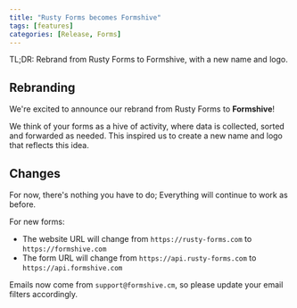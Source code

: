 ```yaml
---
title: "Rusty Forms becomes Formshive"
tags: [features]
categories: [Release, Forms]
---
```


TL;DR: Rebrand from Rusty Forms to Formshive, with a new name and logo.

## Rebranding

We're excited to announce our rebrand from Rusty Forms to **Formshive**!

We think of your forms as a hive of activity, where data is collected, sorted and forwarded as needed.
This inspired us to create a new name and logo that reflects this idea.

## Changes

For now, there's nothing you have to do; Everything will continue to work as before.

For new forms:
- The website URL will change from `https://rusty-forms.com` to `https://formshive.com`
- The form URL will change from `https://api.rusty-forms.com` to `https://api.formshive.com`

Emails now come from `support@formshive.cm`, so please update your email filters accordingly.
